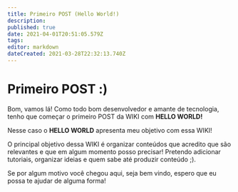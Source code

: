 ```yaml
---
title: Primeiro POST (Hello World!)
description: 
published: true
date: 2021-04-01T20:51:05.579Z
tags: 
editor: markdown
dateCreated: 2021-03-28T22:32:13.740Z
---
```


# Primeiro POST :)
Bom, vamos lá! Como todo bom desenvolvedor e amante de tecnologia, tenho que começar o primeiro POST da WIKI com **HELLO WORLD!**

Nesse caso o **HELLO WORLD** apresenta meu objetivo com essa WIKI!

O principal objetivo dessa WIKI é organizar conteúdos que acredito que são relevantes e que em algum momento posso precisar! Pretendo adicionar tutoriais, organizar ideias e quem sabe até produzir conteúdo ;).

Se por algum motivo você chegou aqui, seja bem vindo, espero que eu possa te ajudar de alguma forma!



